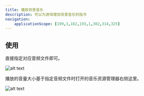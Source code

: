 ```yaml
---
title: 播放背景音乐
description: 可以为游戏增加背景音乐的指令
navigation:
    applicationScope: [199,3,182,193,1,302,314,325]
---
```


## 使用

直接指定对应音频文件即可。

![alt text](https://cdn.gcw.wiki.wiki/gcw/image/zh_hans/commands/audio/playbgm/image.png)

播放的音量大小基于指定音频文件时打开的音乐资源管理器右侧这里。

![alt text](https://cdn.gcw.wiki.wiki/gcw/image/zh_hans/commands/audio/playbgm/image-1.png)
